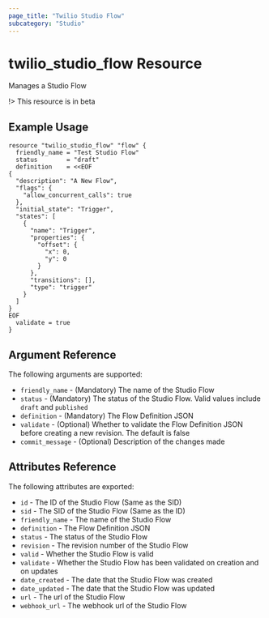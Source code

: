 ```yaml
---
page_title: "Twilio Studio Flow"
subcategory: "Studio"
---
```


# twilio_studio_flow Resource

Manages a Studio Flow

!> This resource is in beta

## Example Usage

```hcl
resource "twilio_studio_flow" "flow" {
  friendly_name = "Test Studio Flow"
  status        = "draft"
  definition    = <<EOF
{
  "description": "A New Flow",
  "flags": {
    "allow_concurrent_calls": true
  },
  "initial_state": "Trigger",
  "states": [
    {
      "name": "Trigger",
      "properties": {
        "offset": {
          "x": 0,
          "y": 0
        }
      },
      "transitions": [],
      "type": "trigger"
    }
  ]
}
EOF
  validate = true
}
```

## Argument Reference

The following arguments are supported:

* `friendly_name` - (Mandatory) The name of the Studio Flow
* `status` - (Mandatory) The status of the Studio Flow. Valid values include `draft` and `published`
* `definition` - (Mandatory) The Flow Definition JSON
* `validate` - (Optional) Whether to validate the Flow Definition JSON before creating a new revision. The default is false
* `commit_message` - (Optional) Description of the changes made

## Attributes Reference

The following attributes are exported:

* `id` - The ID of the Studio Flow (Same as the SID)
* `sid` - The SID of the Studio Flow (Same as the ID)
* `friendly_name` - The name of the Studio Flow
* `definition` - The Flow Definition JSON
* `status` -  The status of the Studio Flow
* `revision` - The revision number of the Studio Flow
* `valid` -  Whether the Studio Flow is valid
* `validate` -  Whether the Studio Flow has been validated on creation and on updates
* `date_created` - The date that the Studio Flow was created
* `date_updated` - The date that the Studio Flow was updated
* `url` - The url of the Studio Flow
* `webhook_url` - The webhook url of the Studio Flow
